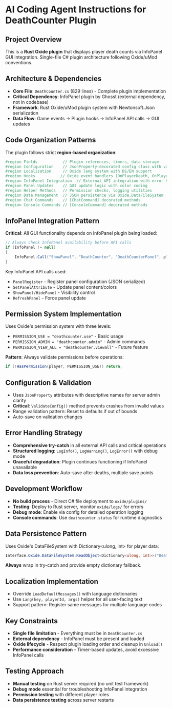 # AI Coding Agent Instructions for DeathCounter Plugin

## Project Overview
This is a **Rust Oxide plugin** that displays player death counts via InfoPanel GUI integration. Single-file C# plugin architecture following Oxide/uMod conventions.

## Architecture & Dependencies
- **Core File**: `DeathCounter.cs` (829 lines) - Complete plugin implementation
- **Critical Dependency**: InfoPanel plugin by Ghosst (external dependency, not in codebase)
- **Framework**: Rust Oxide/uMod plugin system with Newtonsoft.Json serialization
- **Data Flow**: Game events → Plugin hooks → InfoPanel API calls → GUI updates

## Code Organization Patterns
The plugin follows strict **region-based organization**:
```csharp
#region Fields           // Plugin references, timers, data storage
#region Configuration    // JsonProperty-decorated config class with validation
#region Localization     // Oxide lang system with DE/EN support
#region Hooks           // Oxide event handlers (OnPlayerDeath, OnPlayerConnected, etc.)
#region InfoPanel Integration  // External API integration with error handling
#region Panel Updates    // GUI update logic with color coding
#region Helper Methods   // Permission checks, logging utilities
#region Data Management  // JSON persistence via Oxide.DataFileSystem
#region Chat Commands    // [ChatCommand] decorated methods
#region Console Commands // [ConsoleCommand] decorated methods
```

## InfoPanel Integration Pattern
**Critical**: All GUI functionality depends on InfoPanel plugin being loaded:
```csharp
// Always check InfoPanel availability before API calls
if (InfoPanel != null)
{
    InfoPanel.Call("ShowPanel", "DeathCounter", "DeathCounterPanel", player.UserIDString);
}
```

Key InfoPanel API calls used:
- `PanelRegister` - Register panel configuration (JSON serialized)
- `SetPanelAttribute` - Update panel content/colors
- `ShowPanel/HidePanel` - Visibility control
- `RefreshPanel` - Force panel update

## Permission System Implementation
Uses Oxide's permission system with three levels:
- `PERMISSION_USE = "deathcounter.use"` - Basic usage
- `PERMISSION_ADMIN = "deathcounter.admin"` - Admin commands
- `PERMISSION_VIEW_ALL = "deathcounter.viewall"` - Future feature

**Pattern**: Always validate permissions before operations:
```csharp
if (!HasPermission(player, PERMISSION_USE)) return;
```

## Configuration & Validation
- Uses `JsonProperty` attributes with descriptive names for server admin clarity
- **Critical**: `ValidateConfig()` method prevents crashes from invalid values
- Range validation pattern: Reset to defaults if out of bounds
- Auto-save on validation changes

## Error Handling Strategy
- **Comprehensive try-catch** in all external API calls and critical operations
- **Structured logging**: `LogInfo()`, `LogWarning()`, `LogError()` with debug mode
- **Graceful degradation**: Plugin continues functioning if InfoPanel unavailable
- **Data loss prevention**: Auto-save after deaths, multiple save points

## Development Workflow
- **No build process** - Direct C# file deployment to `oxide/plugins/`
- **Testing**: Deploy to Rust server, monitor `oxide/logs/` for errors
- **Debug mode**: Enable via config for detailed operation logging
- **Console commands**: Use `deathcounter.status` for runtime diagnostics

## Data Persistence Pattern
Uses Oxide's DataFileSystem with Dictionary<ulong, int> for player data:
```csharp
Interface.Oxide.DataFileSystem.ReadObject<Dictionary<ulong, int>>("DeathCounter_Deaths")
```
**Always** wrap in try-catch and provide empty dictionary fallback.

## Localization Implementation
- Override `LoadDefaultMessages()` with language dictionaries
- Use `Lang(key, playerId, args)` helper for all user-facing text
- Support pattern: Register same messages for multiple language codes

## Key Constraints
- **Single file limitation** - Everything must be in `DeathCounter.cs`
- **External dependency** - InfoPanel must be present and loaded
- **Oxide lifecycle** - Respect plugin loading order and cleanup in `Unload()`
- **Performance consideration** - Timer-based updates, avoid excessive InfoPanel calls

## Testing Approach
- **Manual testing** on Rust server required (no unit test framework)
- **Debug mode** essential for troubleshooting InfoPanel integration
- **Permission testing** with different player roles
- **Data persistence testing** across server restarts
